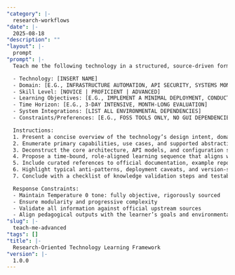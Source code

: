 ```yaml
---
"category": |-
  research-workflows
"date": |-
  2025-08-18
"description": ""
"layout": |-
  prompt
"prompt": |-
  Teach me the following technology in a structured, source-driven format.

  - Technology: [INSERT NAME]
  - Domain: [E.G., INFRASTRUCTURE AUTOMATION, API SECURITY, SYSTEMS MONITORING]
  - Skill Level: [NOVICE | PROFICIENT | ADVANCED]
  - Learning Objectives: [E.G., IMPLEMENT A MINIMAL DEPLOYMENT, CONDUCT PERFORMANCE BENCHMARKING, EXTEND SDK FUNCTIONALITY]
  - Time Horizon: [E.G., 3-DAY INTENSIVE, MONTH-LONG EVALUATION]
  - System Integrations: [LIST ALL ENVIRONMENTAL DEPENDENCIES]
  - Constraints/Preferences: [E.G., FOSS TOOLS ONLY, NO GUI DEPENDENCIES, FAVOR PYTHON OR BASH]

  Instructions:
  1. Present a concise overview of the technology’s design intent, domain fit, and technical lineage.
  2. Enumerate primary capabilities, use cases, and supported abstractions.
  3. Deconstruct the core architecture, API models, and configuration semantics.
  4. Propose a time-bound, role-aligned learning sequence that aligns with the stated goals.
  5. Include curated references to official documentation, example repositories, and community guides.
  6. Highlight typical anti-patterns, deployment caveats, and version-specific issues.
  7. Conclude with a checklist of knowledge validation steps and testable artifacts.

  Response Constraints:
  - Maintain Temperature 0 tone: fully objective, rigorously sourced
  - Ensure modularity and progressive complexity
  - Validate all information against official upstream sources
  - Align pedagogical outputs with the learner’s goals and environmental constraints
"slug": |-
  teach-me-advanced
"tags": []
"title": |-
  Research-Oriented Technology Learning Framework
"version": |-
  1.0.0
---
```

